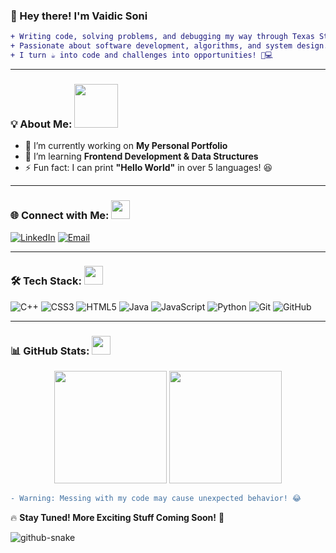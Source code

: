 ### 👋 Hey there! I'm **Vaidic Soni**

```diff
+ Writing code, solving problems, and debugging my way through Texas State University.
+ Passionate about software development, algorithms, and system design.
+ I turn ☕ into code and challenges into opportunities! 🚀💻
```

---

### 💡 About Me: <img src="https://media4.giphy.com/media/v1.Y2lkPTc5MGI3NjExODh4aGx6ZjZhbXlucDVyOXNpZ3J6dDZibG10Z2h5eTRiaGZ2Z2g4ciZlcD12MV9pbnRlcm5hbF9naWZfYnlfaWQmY3Q9Zw/nZUcWtrNqs9Nu/giphy.gif" width="70px"/>
- 🔭 I’m currently working on **My Personal Portfolio**
- 🌱 I’m learning **Frontend Development & Data Structures**
- ⚡ Fun fact: I can print **"Hello World"** in over 5 languages! 😆

---

### 🌐 Connect with Me: <img src="https://media.giphy.com/media/j5hJdS3p07piZAnvBi/giphy.gif" width="30px"/>
[![LinkedIn](https://img.shields.io/badge/LinkedIn-blue?style=for-the-badge&logo=linkedin)](https://www.linkedin.com/in/vaidic-soni1004/)
[![Email](https://img.shields.io/badge/Email-D14836?style=for-the-badge&logo=gmail&logoColor=white)](soni.vaidic3010@gmail.com)

---

### 🛠️ Tech Stack: <img src="https://media.giphy.com/media/3o7aD2saalBwwftBIY/giphy.gif" width="30px"/>
![C++](https://img.shields.io/badge/C++-00599C?style=for-the-badge&logo=c%2B%2B&logoColor=white)
![CSS3](https://img.shields.io/badge/CSS3-1572B6?style=for-the-badge&logo=css3&logoColor=white)
![HTML5](https://img.shields.io/badge/HTML5-E34F26?style=for-the-badge&logo=html5&logoColor=white)
![Java](https://img.shields.io/badge/Java-ED8B00?style=for-the-badge&logo=java&logoColor=white)
![JavaScript](https://img.shields.io/badge/JavaScript-F7DF1E?style=for-the-badge&logo=javascript&logoColor=black)
![Python](https://img.shields.io/badge/Python-3776AB?style=for-the-badge&logo=python&logoColor=white)
![Git](https://img.shields.io/badge/Git-F05032?style=for-the-badge&logo=git&logoColor=white)
![GitHub](https://img.shields.io/badge/GitHub-181717?style=for-the-badge&logo=github&logoColor=white)

---

### 📊 GitHub Stats: <img src="https://media.giphy.com/media/l4FGvWROU8feGsdU4/giphy.gif" width="30px"/>
<p align="center">
  <img src="https://github-readme-stats.vercel.app/api?username=VaidicSoni&show_icons=true&theme=tokyonight" height="180px"/>
  <img src="https://github-readme-streak-stats.herokuapp.com/?user=VaidicSoni&theme=tokyonight" height="180px"/>
</p>

```diff
- Warning: Messing with my code may cause unexpected behavior! 😂
```

🔥 **Stay Tuned! More Exciting Stuff Coming Soon!** 🚀

<picture>
  <source media="(prefers-color-scheme: dark)" srcset="https://raw.githubusercontent.com/tobiasmeyhoefer/tobiasmeyhoefer/output/github-snake-dark.svg" />
  <source media="(prefers-color-scheme: light)" srcset="https://raw.githubusercontent.com/tobiasmeyhoefer/tobiasmeyhoefer/output/github-snake.svg" />
  <img alt="github-snake" src="https://raw.githubusercontent.com/tobiasmeyhoefer/tobiasmeyhoefer/output/github-snake.svg" />
</picture>
